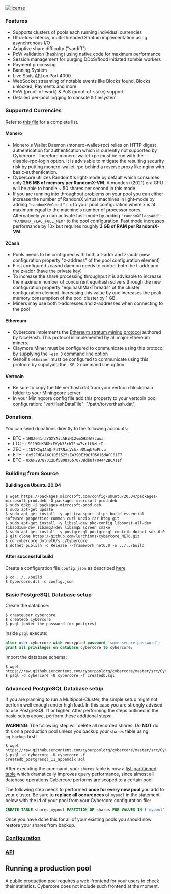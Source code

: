 [![license](https://img.shields.io/github/license/mashape/apistatus.svg)]()

### Features

- Supports clusters of pools each running individual currencies
- Ultra-low-latency, multi-threaded Stratum implementation using asynchronous I/O
- Adaptive share difficulty ("vardiff")
- PoW validation (hashing) using native code for maximum performance
- Session management for purging DDoS/flood initiated zombie workers
- Payment processing
- Banning System
- Live Stats [API](https://github.com/cyberpoolorg/cybercore/wiki/API) on Port 4000
- WebSocket streaming of notable events like Blocks found, Blocks unlocked, Payments and more
- PoW (proof-of-work) & PoS (proof-of-stake) support
- Detailed per-pool logging to console & filesystem

### Supported Currencies

Refer to [this file](https://github.com/cyberpoolorg/cybercore/blob/master/src/Cybercore/coins.json) for a complete list.

#### Monero

- Monero's Wallet Daemon (monero-wallet-rpc) relies on HTTP digest authentication for authentication which is currently not supported by Cybercore. Therefore monero-wallet-rpc must be run with the --disable-rpc-login option. It is advisable to mitigate the resulting security risk by putting monero-wallet-rpc behind a reverse proxy like nginx with basic-authentication.
- Cybercore utilizes RandomX's light-mode by default which consumes only **256 MB of memory per RandomX-VM**. A mondern (2021) era CPU will be able to handle ~ 50 shares per second in this mode.
- If you are running into throughput problems on your pool you can either increase the number of RandomX virtual machines in light-mode by adding `"randomXVmCount": x` to your pool configuration where x is at maximum equal to the machine's number of processor cores. Alternatively you can activate fast-mode by adding `"randomXFlagsAdd": "RANDOMX_FLAG_FULL_MEM"` to the pool configuration. Fast mode increases performance by 10x but requires roughly **3 GB of RAM per RandomX-VM**.


#### ZCash

- Pools needs to be configured with both a t-addr and z-addr (new configuration property "z-address" of the pool configuration element)
- First configured zcashd daemon needs to control both the t-addr and the z-addr (have the private key)
- To increase the share processing throughput it is advisable to increase the maximum number of concurrent equihash solvers through the new configuration property "equihashMaxThreads" of the cluster configuration element. Increasing this value by one increases the peak memory consumption of the pool cluster by 1 GB.
- Miners may use both t-addresses and z-addresses when connecting to the pool


#### Ethereum

- Cybercore implements the [Ethereum stratum mining protocol](https://github.com/nicehash/Specifications/blob/master/EthereumStratum_NiceHash_v1.0.0.txt) authored by NiceHash. This protocol is implemented by all major Ethereum miners.
- Claymore Miner must be configured to communicate using this protocol by supplying the `-esm 3` command line option
- Genoil's `ethminer` must be configured to communicate using this protocol by supplying the `-SP 2` command line option


#### Vertcoin

- Be sure to copy the file verthash.dat from your vertcoin blockchain folder to your Miningcore server
- In your Miningcore config file add this property to your vertcoin pool configuration: "vertHashDataFile": "/path/to/verthash.dat",


### Donations

You can send donations directly to the following accounts:

* BTC - `1H8Ze41raYGXYAiLAEiN12vmGH34A7cuua`
* LTC - `LSE19SHK3DMxFVyk35rhTFaw7vr1f8zLkT`
* ZEC - `t1NTX2qJAhQrEdTRNaqVckznNMaqUSwPLvp`
* ETH - `0x52FdE416C1D51525aEA390E39CfD5016dAFC01F7`
* ETC - `0x6F2B787312Df5B08a6b7073Bdb8fF04442B6A11f`

### Building from Source

#### Building on Ubuntu 20.04

```console
$ wget https://packages.microsoft.com/config/ubuntu/20.04/packages-microsoft-prod.deb -O packages-microsoft-prod.deb
$ sudo dpkg -i packages-microsoft-prod.deb
$ sudo apt-get update
$ sudo apt-get install -y apt-transport-https build-essential software-properties-common curl unzip rar htop git
$ sudo apt-get install -y libssl-dev pkg-config libboost-all-dev libsodium-dev libzmq3-dev libzmq5 screen cmake
$ sudo apt-get install -y postgresql postgresql-contrib dotnet-sdk-6.0
$ git clone https://github.com/lurchinms/cybercore_NET6.git
$ cd cybercore_dotnet6/src/Cybercore
$ dotnet publish -c Release --framework net6.0 -o ../../build
```

#### After successful build

Create a configuration file `config.json` as described [here](https://github.com/cyberpoolorg/cybercore/wiki/Configuration)

```console
$ cd ../../build
$ Cybercore.dll -c config.json
```

### Basic PostgreSQL Database setup

Create the database:

```console
$ createuser cybercore
$ createdb cybercore
$ psql (enter the password for postgres)
```

Inside `psql` execute:

```sql
alter user cybercore with encrypted password 'some-secure-password';
grant all privileges on database cybercore to cybercore;
```

Import the database schema:

```console
$ wget https://raw.githubusercontent.com/cyberpoolorg/cybercore/master/src/Cybercore/Persistence/Postgres/Scripts/createdb.sql
$ psql -d cybercore -U cybercore -f createdb.sql
```

### Advanced PostgreSQL Database setup

If you are planning to run a Multipool-Cluster, the simple setup might not perform well enough under high load. In this case you are strongly advised to use PostgreSQL 11 or higher. After performing the steps outlined in the basic setup above, perform these additional steps:

**WARNING**: The following step will delete all recorded shares. Do **NOT** do this on a production pool unless you backup your `shares` table using `pg_backup` first!

```console
$ wget https://raw.githubusercontent.com/cyberpoolorg/cybercore/master/src/Cybercore/Persistence/Postgres/Scripts/createdb_postgresql_11_appendix.sql
$ psql -d cybercore -U cybercore -f createdb_postgresql_11_appendix.sql
```

After executing the command, your `shares` table is now a [list-partitioned table](https://www.postgresql.org/docs/11/ddl-partitioning.html) which dramatically improves query performance, since almost all database operations Cybercore performs are scoped to a certain pool.

The following step needs to performed **once for every new pool** you add to your cluster. Be sure to **replace all occurences** of `mypool` in the statement below with the id of your pool from your Cybercore configuration file:

```sql
CREATE TABLE shares_mypool PARTITION OF shares FOR VALUES IN ('mypool');
```

Once you have done this for all of your existing pools you should now restore your shares from backup.

### [Configuration](https://github.com/cyberpoolorg/cybercore/wiki/Configuration)

### [API](https://github.com/cyberpoolorg/cybercore/wiki/API)

## Running a production pool

A public production pool requires a web-frontend for your users to check their statistics. Cybercore does not include such frontend at the moment.

